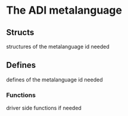 # The ADI <name> metalanguage

## Structs
structures of the metalanguage id needed
## Defines
defines of the metalanguage id needed
### Functions
driver side functions if needed